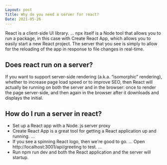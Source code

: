 ```yaml
---
Layout: post
Title: Why do you need a server for react?
Date: 2021-05-26
---
```


React is a client-side UI library. ... npx itself is a Node tool that allows you to run a package, in this case with Create React App, which allows you to easily start a new React project. The server that you see is simply to allow for the reloading of the app in response to file changes in real-time.

## Does react run on a server?

If you want to support server-side rendering (a.k.a. “isomorphic” rendering), whether to increase page load speed or to improve SEO, then React will actually be running on both the server and in the browser: once to render the page server-side, and then again in the browser after it downloads and displays the initial.

## How do I run a server in react?

- Set up a React app with a Node. js server proxy
- Create React App is a great tool for getting a React application up and running. ...
- If you see a spinning React logo, then we're good to go. ...
  Open http://localhost:3001/api/greeting to test. ...
- Run npm run dev and both the React application and the server will startup.
